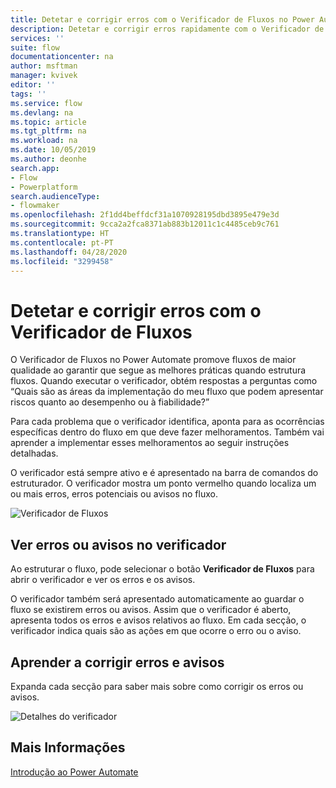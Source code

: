 ```yaml
---
title: Detetar e corrigir erros com o Verificador de Fluxos no Power Automate | Microsoft Docs
description: Detetar e corrigir erros rapidamente com o Verificador de Fluxos no Power Automate.
services: ''
suite: flow
documentationcenter: na
author: msftman
manager: kvivek
editor: ''
tags: ''
ms.service: flow
ms.devlang: na
ms.topic: article
ms.tgt_pltfrm: na
ms.workload: na
ms.date: 10/05/2019
ms.author: deonhe
search.app:
- Flow
- Powerplatform
search.audienceType:
- flowmaker
ms.openlocfilehash: 2f1dd4beffdcf31a1070928195dbd3895e479e3d
ms.sourcegitcommit: 9cca2a2fca8371ab883b12011c1c4485ceb9c761
ms.translationtype: HT
ms.contentlocale: pt-PT
ms.lasthandoff: 04/28/2020
ms.locfileid: "3299458"
---
```

# <a name="find-and-fix-errors-with-flow-checker"></a>Detetar e corrigir erros com o Verificador de Fluxos


O Verificador de Fluxos no Power Automate promove fluxos de maior qualidade ao garantir que segue as melhores práticas quando estrutura fluxos. Quando executar o verificador, obtém respostas a perguntas como “Quais são as áreas da implementação do meu fluxo que podem apresentar riscos quanto ao desempenho ou à fiabilidade?”

Para cada problema que o verificador identifica, aponta para as ocorrências específicas dentro do fluxo em que deve fazer melhoramentos. Também vai aprender a implementar esses melhoramentos ao seguir instruções detalhadas.

O verificador está sempre ativo e é apresentado na barra de comandos do estruturador. O verificador mostra um ponto vermelho quando localiza um ou mais erros, erros potenciais ou avisos no fluxo.

![Verificador de Fluxos](media/checker/checker-in-designer.png "Verificador de Fluxos")


## <a name="view-errors-or-warnings-in-the-checker"></a>Ver erros ou avisos no verificador

Ao estruturar o fluxo, pode selecionar o botão **Verificador de Fluxos** para abrir o verificador e ver os erros e os avisos. 

O verificador também será apresentado automaticamente ao guardar o fluxo se existirem erros ou avisos.  Assim que o verificador é aberto, apresenta todos os erros e avisos relativos ao fluxo. Em cada secção, o verificador indica quais são as ações em que ocorre o erro ou o aviso. 

## <a name="learn-to-fix-errors-and-warnings"></a>Aprender a corrigir erros e avisos

Expanda cada secção para saber mais sobre como corrigir os erros ou avisos.

![Detalhes do verificador](media/checker/checker-detail.png "Detalhes do verificador")

## <a name="learn-more"></a>Mais Informações

[Introdução ao Power Automate](getting-started.md)



